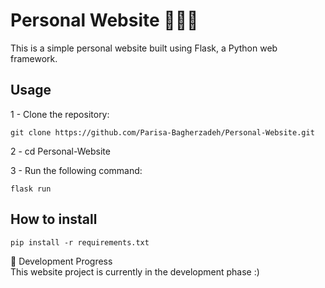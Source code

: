 # Personal Website 👩🏻‍💻
This is a simple personal website built using Flask, a Python web framework.

## Usage
1 - Clone the repository:
```
git clone https://github.com/Parisa-Bagherzadeh/Personal-Website.git
```
2 - cd Personal-Website

3 - Run the following command:
```
flask run 
```
## How to install
```
pip install -r requirements.txt
```
🔨 Development Progress<br>
This website project is currently in the development phase :)